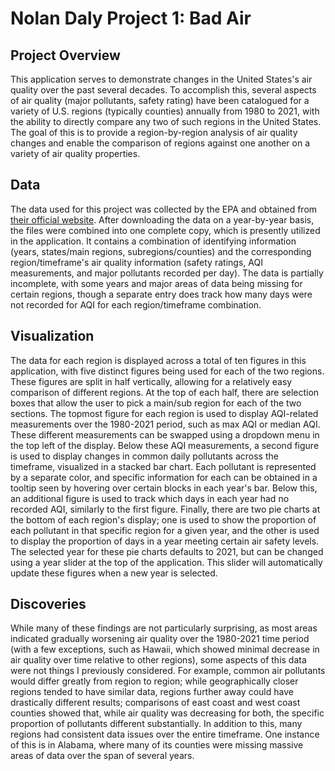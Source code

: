 # Nolan Daly Project 1: Bad Air

## Project Overview

This application serves to demonstrate changes in the United States's air quality over the past several decades. To accomplish this, several aspects of air quality (major pollutants, safety rating) have been catalogued for a variety of U.S. regions (typically counties) annually from 1980 to 2021, with the ability to directly compare any two of such regions in the United States. The goal of this is to provide a region-by-region analysis of air quality changes and enable the comparison of regions against one another on a variety of air quality properties.

## Data

The data used for this project was collected by the EPA and obtained from [their official website](https://aqs.epa.gov/aqsweb/airdata/download_files.html#Annual). After downloading the data on a year-by-year basis, the files were combined into one complete copy, which is presently utilized in the application. It contains a combination of identifying information (years, states/main regions, subregions/counties) and the corresponding region/timeframe's air quality information (safety ratings, AQI measurements, and major pollutants recorded per day). The data is partially incomplete, with some years and major areas of data being missing for certain regions, though a separate entry does track how many days were not recorded for AQI for each region/timeframe combination.

## Visualization

The data for each region is displayed across a total of ten figures in this application, with five distinct figures being used for each of the two regions. These figures are split in half vertically, allowing for a relatively easy comparison of different regions. At the top of each half, there are selection boxes that allow the user to pick a main/sub region for each of the two sections. The topmost figure for each region is used to display AQI-related measurements over the 1980-2021 period, such as max AQI or median AQI. These different measurements can be swapped using a dropdown menu in the top left of the display. Below these AQI measurements, a second figure is used to display changes in common daily pollutants across the timeframe, visualized in a stacked bar chart. Each pollutant is represented by a separate color, and specific information for each can be obtained in a tooltip seen by hovering over certain blocks in each year's bar. Below this, an additional figure is used to track which days in each year had no recorded AQI, similarly to the first figure. Finally, there are two pie charts at the bottom of each region's display; one is used to show the proportion of each pollutant in that specific region for a given year, and the other is used to display the proportion of days in a year meeting certain air safety levels. The selected year for these pie charts defaults to 2021, but can be changed using a year slider at the top of the application. This slider will automatically update these figures when a new year is selected.

## Discoveries

While many of these findings are not particularly surprising, as most areas indicated gradually worsening air quality over the 1980-2021 time period (with a few exceptions, such as Hawaii, which showed minimal decrease in air quality over time relative to other regions), some aspects of this data were not things I previously considered. For example, common air pollutants would differ greatly from region to region; while geographically closer regions tended to have similar data, regions further away could have drastically different results; comparisons of east coast and west coast counties showed that, while air quality was decreasing for both, the specific proportion of pollutants different substantially. In addition to this, many regions had consistent data issues over the entire timeframe. One instance of this is in Alabama, where many of its counties were missing massive areas of data over the span of several years.
